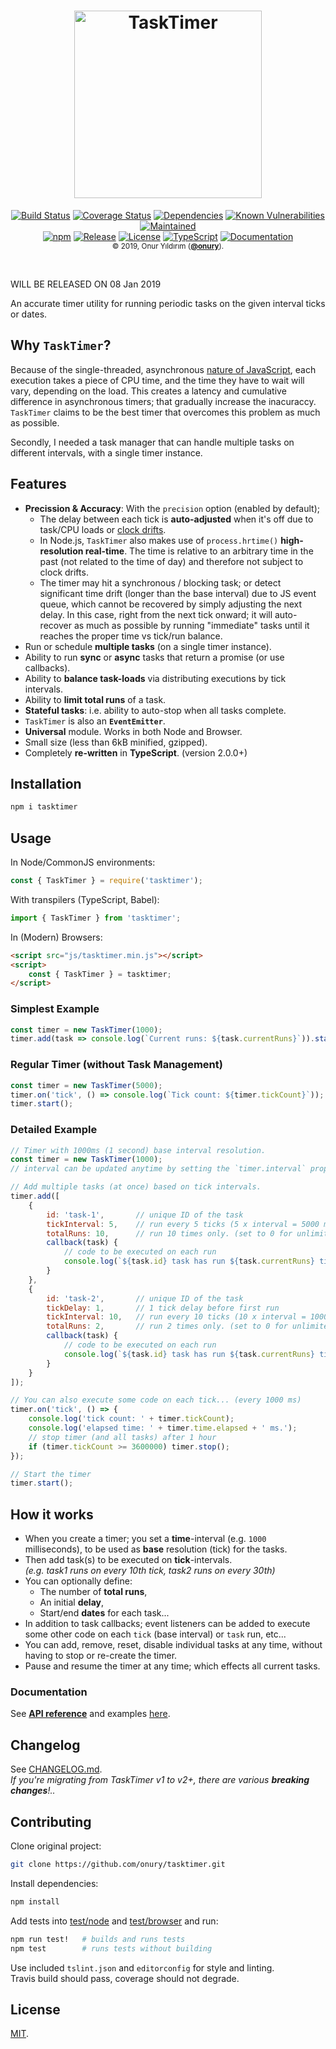 <h1 align="center">
    <a href="https://github.com/onury/tasktimer"><img width="300" height="300" src="https://raw.github.com/onury/tasktimer/master/tasktimer-logo.png" alt="TaskTimer" /></a>
</h1>
<p align="center">
    <a href="https://travis-ci.org/onury/tasktimer"><img src="https://img.shields.io/travis/onury/tasktimer.svg?branch=master&style=flat-square" alt="Build Status" /></a>
    <a href="https://coveralls.io/github/onury/tasktimer?branch=master"><img src="https://img.shields.io/coveralls/github/onury/tasktimer/master.svg?style=flat-square" alt="Coverage Status" /></a>
    <a href="https://david-dm.org/onury/tasktimer"><img src="https://david-dm.org/onury/tasktimer.svg?style=flat-square" alt="Dependencies" /></a>
    <a href="https://snyk.io/test/github/onury/tasktimer"><img src="https://snyk.io/test/github/onury/tasktimer/badge.svg?style=flat-square" alt="Known Vulnerabilities" /></a>
    <a href="https://github.com/onury/tasktimer/graphs/commit-activity"><img src="https://img.shields.io/maintenance/yes/2019.svg?style=flat-square" alt="Maintained" /></a>
    <br />
    <a href="https://www.npmjs.com/package/tasktimer"><img src="http://img.shields.io/npm/v/tasktimer.svg?style=flat-square" alt="npm" /></a>
    <a href="https://github.com/onury/tasktimer"><img src="https://img.shields.io/github/release/onury/tasktimer.svg?style=flat-square" alt="Release" /></a>
    <a href="https://github.com/onury/tasktimer/blob/master/LICENSE"><img src="http://img.shields.io/npm/l/tasktimer.svg?style=flat-square" alt="License" /></a>
    <a href="https://www.typescriptlang.org"><img src="https://img.shields.io/badge/written%20in-%20TypeScript%20-6575ff.svg?style=flat-square" alt="TypeScript" /></a>
    <a href="https://onury.io/tasktimer/api"><img src="https://img.shields.io/badge/documentation-click_to_read-c27cf4.svg?documentation=click_to_read&style=flat-square" alt="Documentation" /></a>
    <br />
    <sub>© 2019, Onur Yıldırım (<b><a href="https://github.com/onury">@onury</a></b>).</sub>
</p>
<br />

WILL BE RELEASED ON 08 Jan 2019  

An accurate timer utility for running periodic tasks on the given interval ticks or dates.

## Why `TaskTimer`?
Because of the single-threaded, asynchronous [nature of JavaScript][how-timers-work], each execution takes a piece of CPU time, and the time they have to wait will vary, depending on the load. This creates a latency and cumulative difference in asynchronous timers; that gradually increase the inacuraccy. `TaskTimer` claims to be the best timer that overcomes this problem as much as possible.

Secondly, I needed a task manager that can handle multiple tasks on different intervals, with a single timer instance.

## Features
- **Precission & Accuracy**: With the `precision` option (enabled by default);
  - The delay between each tick is **auto-adjusted** when it's off due to task/CPU loads or [clock drifts][clock-drift].
  - In Node.js, `TaskTimer` also makes use of `process.hrtime()` **high-resolution real-time**. The time is relative to an arbitrary time in the past (not related to the time of day) and therefore not subject to clock drifts.
  - The timer may hit a synchronous / blocking task; or detect significant time drift (longer than the base interval) due to JS event queue, which cannot be recovered by simply adjusting the next delay. In this case, right from the next tick onward; it will auto-recover as much as possible by running "immediate" tasks until it reaches the proper time vs tick/run balance.
- Run or schedule **multiple tasks** (on a single timer instance).
- Ability to run **sync** or **async** tasks that return a promise (or use callbacks).
- Ability to **balance task-loads** via distributing executions by tick intervals.
- Ability to **limit total runs** of a task.
- **Stateful tasks**: i.e. ability to auto-stop when all tasks complete.
- `TaskTimer` is also an **`EventEmitter`**.
- **Universal** module. Works in both Node and Browser. 
- Small size (less than 6kB minified, gzipped).
- Completely **re-written** in **TypeScript**. (version 2.0.0+)

## Installation

```sh
npm i tasktimer
```

## Usage

In Node/CommonJS environments:
```js
const { TaskTimer } = require('tasktimer');
```

With transpilers (TypeScript, Babel):
```js
import { TaskTimer } from 'tasktimer';
```

In (Modern) Browsers:
```html
<script src="js/tasktimer.min.js"></script>
<script>
    const { TaskTimer } = tasktimer;
</script>
```

### Simplest Example

```js
const timer = new TaskTimer(1000);
timer.add(task => console.log(`Current runs: ${task.currentRuns}`)).start();
```

### Regular Timer (without Task Management)

```js
const timer = new TaskTimer(5000);
timer.on('tick', () => console.log(`Tick count: ${timer.tickCount}`));
timer.start();
```

### Detailed Example

```js
// Timer with 1000ms (1 second) base interval resolution.
const timer = new TaskTimer(1000);
// interval can be updated anytime by setting the `timer.interval` property.

// Add multiple tasks (at once) based on tick intervals.
timer.add([
    {
        id: 'task-1',       // unique ID of the task
        tickInterval: 5,    // run every 5 ticks (5 x interval = 5000 ms)
        totalRuns: 10,      // run 10 times only. (set to 0 for unlimited times)
        callback(task) {
            // code to be executed on each run
            console.log(`${task.id} task has run ${task.currentRuns} times.`);
        }
    },
    {
        id: 'task-2',       // unique ID of the task
        tickDelay: 1,       // 1 tick delay before first run
        tickInterval: 10,   // run every 10 ticks (10 x interval = 10000 ms)
        totalRuns: 2,       // run 2 times only. (set to 0 for unlimited times)
        callback(task) {
            // code to be executed on each run
            console.log(`${task.id} task has run ${task.currentRuns} times.`);
        }
    }
]);

// You can also execute some code on each tick... (every 1000 ms)
timer.on('tick', () => {
    console.log('tick count: ' + timer.tickCount);
    console.log('elapsed time: ' + timer.time.elapsed + ' ms.');
    // stop timer (and all tasks) after 1 hour
    if (timer.tickCount >= 3600000) timer.stop();
});

// Start the timer
timer.start();
```

## How it works

- When you create a timer; you set a **time**-interval (e.g. `1000` milliseconds), to be used as **base** resolution (tick) for the tasks.
- Then add task(s) to be executed on **tick**-intervals.   
*(e.g. task1 runs on every 10th tick, task2 runs on every 30th)*
- You can optionally define:
  - The number of **total runs**, 
  - An initial **delay**,
  - Start/end **dates** for each task...
- In addition to task callbacks; event listeners can be added to execute some other code on each `tick` (base interval) or `task` run, etc...
- You can add, remove, reset, disable individual tasks at any time, without having to stop or re-create the timer.
- Pause and resume the timer at any time; which effects all current tasks.

### Documentation

See [**API reference**][docs] and examples [here][docs].

## Changelog

See [CHANGELOG.md][changelog].  
*If you're migrating from TaskTimer v1 to v2+, there are various **breaking changes**!..*

## Contributing

Clone original project:

```sh
git clone https://github.com/onury/tasktimer.git
```

Install dependencies:

```sh
npm install
```

Add tests into [test/node](test/node) and [test/browser](test/browser) and run:

```sh
npm run test!   # builds and runs tests
npm test        # runs tests without building
```

Use included `tslint.json` and `editorconfig` for style and linting.  
Travis build should pass, coverage should not degrade.

## License
[MIT](LICENSE).

[docs]:https://onury.io/tasktimer/api
[changelog]:CHANGELOG.md
[how-timers-work]:https://johnresig.com/blog/how-javascript-timers-work/
[clock-drift]:https://en.wikipedia.org/wiki/Clock_drift